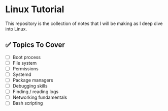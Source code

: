 
# Linux Tutorial

This repository is the collection of notes that I will be making as I deep dive into Linux.

## ✅ Topics To Cover

- [ ] Boot process  
- [ ] File system  
- [ ] Permissions  
- [ ] Systemd  
- [ ] Package managers  
- [ ] Debugging skills  
- [ ] Finding / reading logs  
- [ ] Networking fundamentals  
- [ ] Bash scripting  
